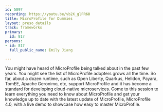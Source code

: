 ```yaml
---
id: 5897
recording: https://youtu.be/vb2X_glFR68
title: MicroProfile for Dummies
layout: preso_details
track: frameworks
primary:
  id: 817
persons:
- id: 817
  full_public_name: Emily Jiang

---
```

You might have heard of MicroProfile being talked about in the past few years. You might see the list of MicroProfile adopters grows all the time. So far, about a dozen runtime, such as Open Liberty, Quarkus, Helidon, Payara, TomEE, Apache Geronimo, etc, support MicroProfile and it has become a standard for developing cloud-native microservices. Come to this session to learn everything you need to know about MicroProfile and get your knowledge up to date with the latest update of MicroProfile, MicroProfile 4.0, with a live demo to showcase how easy to master MicroProfile.
